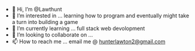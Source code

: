 - 👋 Hi, I’m @Lawthunt
- 👀 I’m interested in ... learning how to program and eventually might take a turn into building a game
- 🌱 I’m currently learning ... full stack web devolopment 
- 💞️ I’m looking to collaborate on ...
- 📫 How to reach me ... email me @ hunterlawton2@gmail.com

<!---
Lawthunt/Lawthunt is a ✨ special ✨ repository because its `README.md` (this file) appears on your GitHub profile.
You can click the Preview link to take a look at your changes.
--->
